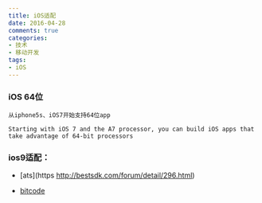 ```yaml
---
title: iOS适配
date: 2016-04-28
comments: true
categories:
- 技术
- 移动开发
tags:
- iOS
---
```


### iOS 64位


```
从iphone5s、iOS7开始支持64位app

Starting with iOS 7 and the A7 processor, you can build iOS apps that take advantage of 64-bit processors
```

### ios9适配：

* [ats](https http://bestsdk.com/forum/detail/296.html)

* [bitcode](http://www.jianshu.com/p/3e1b4e2d06c6)